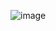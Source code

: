 ![image](https://github.com/nassimmninou/location/assets/130867963/71fa28b9-10ec-42e6-a50d-aa8bbdb16d07)
